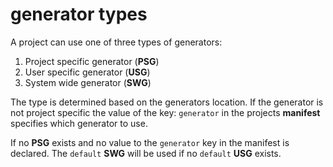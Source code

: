 # generator types

A project can use one of three types of generators:

1. Project specific generator (**PSG**)
2. User specific generator (**USG**)
3. System wide generator (**SWG**)

The type is determined based on the generators location.
If the generator is not project specific the value of the key:
`generator` in the projects **manifest** specifies which generator to use.


If no **PSG** exists and no value to the `generator` key in the manifest is declared.
The `default` **SWG** will be used if no `default` **USG** exists.


